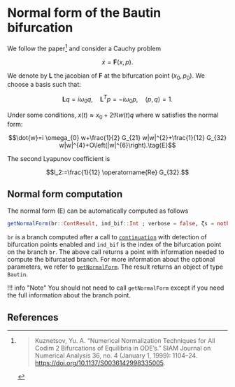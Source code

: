 # Normal form of the Bautin bifurcation

We follow the paper[^Kuznetsov] and consider a Cauchy problem

$$\dot x=\mathbf F(x,p).$$

We denote by $\mathbf L$ the jacobian of $\mathbf F$ at the bifurcation point $(x_0,p_0)$. We choose a basis such that:

$$\mathbf L q=i \omega_{0} q, \quad \mathbf L^{T} p=-i \omega_{0} p, \quad \langle p, q\rangle=1.$$

Under some conditions, $x(t)\approx x_0+2\Re w(t)q$ where $w$ satisfies the normal form:

$$\dot{w}=i \omega_{0} w+\frac{1}{2} G_{21} w|w|^{2}+\frac{1}{12} G_{32} w|w|^{4}+O\left(|w|^{6}\right).\tag{E}$$

The second Lyapunov coefficient is 

$$l_2:=\frac{1}{12} \operatorname{Re} G_{32}.$$ 

## Normal form computation

The normal form (E) can be automatically computed as follows

```julia
getNormalForm(br::ContResult, ind_bif::Int ; verbose = false, ζs = nothing, lens = br.param_lens)
```

`br` is a branch computed after a call to [`continuation`](@ref) with detection of bifurcation points enabled and `ind_bif` is the index of the bifurcation point on the branch `br`. The above call returns a point with information needed to compute the bifurcated branch. For more information about the optional parameters, we refer to [`getNormalForm`](@ref). The result returns an object of type `Bautin`.

!!! info "Note"
    You should not need to call `getNormalForm` except if you need the full information about the branch point.

## References


[^Kuznetsov]:> Kuznetsov, Yu. A. “Numerical Normalization Techniques for All Codim 2 Bifurcations of Equilibria in ODE’s.” SIAM Journal on Numerical Analysis 36, no. 4 (January 1, 1999): 1104–24. https://doi.org/10.1137/S0036142998335005.
